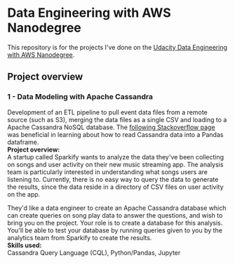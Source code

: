 # Data Engineering with AWS Nanodegree
This repository is for the projects I've done on the [Udacity Data Engineering with AWS Nanodegree](https://www.udacity.com/course/data-engineer-nanodegree--nd027).

## Project overview
### 1 - Data Modeling with Apache Cassandra
Development of an ETL pipeline to pull event data files from a remote source (such as S3), merging the data files as a single CSV and loading 
to a Apache Cassandra NoSQL database. The [following Stackoverflow page](https://stackoverflow.com/questions/41247345/python-read-cassandra-data-into-pandas) was beneficial in learning about how to read Cassandra data into a Pandas dataframe.
<br>
<b>Project overview:</b><br>
A startup called Sparkify wants to analyze the data they've been collecting on songs and user activity on their new music streaming app. The analysis 
team is particularly interested in understanding what songs users are listening to. Currently, there is no easy way to query the data to generate the 
results, since the data reside in a directory of CSV files on user activity on the app.

They'd like a data engineer to create an Apache Cassandra database which can create queries on song play data to answer the questions, and wish to bring 
you on the project. Your role is to create a database for this analysis. You'll be able to test your database by running queries given to you by the 
analytics team from Sparkify to create the results.<br>
<b>Skills used:</b><br>
Cassandra Query Language (CQL), Python/Pandas, Jupyter

